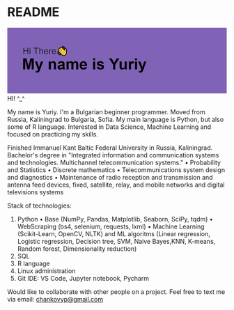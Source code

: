 # README
[![MasterHead](header.png)](https://github.com/FuryFridge)
HI! ^_^

My name is Yuriy. I'm a Bulgarian beginner programmer. Moved from Russia, Kaliningrad to Bulgaria, Sofia. My main language is Python, but also some of R language. Interested in Data Science, Machine Learning and focused on practicing my skills. 

Finished Immanuel Kant Baltic Federal University in Russia, Kaliningrad. Bachelor's degree in "Integrated information and communication systems and technologies. Multichannel telecommunication systems." 
  • Probability and Statistics
  • Discrete mathematics
  • Telecommunications system design and diagnostics
  • Maintenance of radio reception and transmission and antenna feed devices, fixed, satellite, relay, and mobile networks and digital televisions systems
  
Stack of technologies:
 1. Python
    • Base (NumPy, Pandas, Matplotlib, Seaborn, SciPy, tqdm)
    • WebScraping (bs4, selenium, requests, lxml)
    • Machine Learning (Scikit-Learn, OpenCV, NLTK) and ML algoritms (Linear regression, Logistic regression, Decision tree, SVM, Naive Bayes,KNN, K-means, Random forest, Dimensionality reduction)
 2. SQL
 3. R language
 4. Linux administration
 5. Git
IDE: VS Code, Jupyter notebook, Pycharm

Would like to collaborate with other people on a project. Feel free to text me via email: chankovyp@gmail.com

